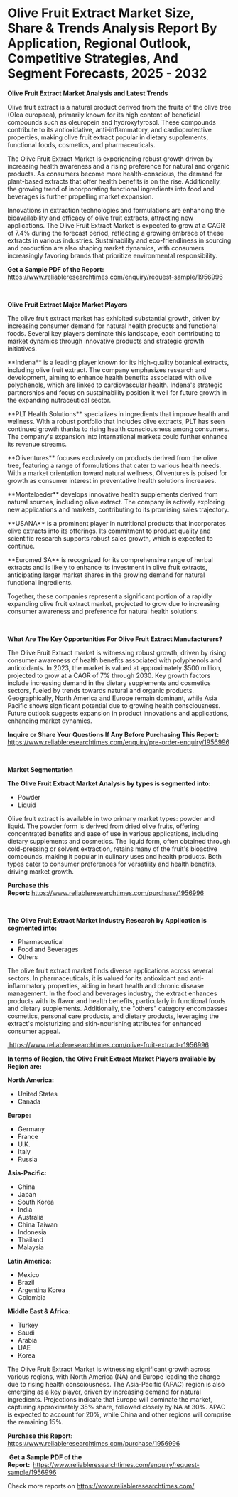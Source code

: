 <p><h1>Olive Fruit Extract Market Size, Share & Trends Analysis Report By Application, Regional Outlook, Competitive Strategies, And Segment Forecasts, 2025 - 2032</h1></p><p><strong>Olive Fruit Extract Market Analysis and Latest Trends</strong></p>
<p><p>Olive fruit extract is a natural product derived from the fruits of the olive tree (Olea europaea), primarily known for its high content of beneficial compounds such as oleuropein and hydroxytyrosol. These compounds contribute to its antioxidative, anti-inflammatory, and cardioprotective properties, making olive fruit extract popular in dietary supplements, functional foods, cosmetics, and pharmaceuticals.</p><p>The Olive Fruit Extract Market is experiencing robust growth driven by increasing health awareness and a rising preference for natural and organic products. As consumers become more health-conscious, the demand for plant-based extracts that offer health benefits is on the rise. Additionally, the growing trend of incorporating functional ingredients into food and beverages is further propelling market expansion.</p><p>Innovations in extraction technologies and formulations are enhancing the bioavailability and efficacy of olive fruit extracts, attracting new applications. The Olive Fruit Extract Market is expected to grow at a CAGR of 7.4% during the forecast period, reflecting a growing embrace of these extracts in various industries. Sustainability and eco-friendliness in sourcing and production are also shaping market dynamics, with consumers increasingly favoring brands that prioritize environmental responsibility.</p></p>
<p><strong>Get a Sample PDF of the Report:&nbsp;</strong> <a href="https://www.reliableresearchtimes.com/enquiry/request-sample/1956996?utm_campaign=2643&utm_medium=2&utm_source=Github&utm_content=ia&utm_term=08032025&utm_id=olive-fruit-extract">https://www.reliableresearchtimes.com/enquiry/request-sample/1956996</a></p>
<p>&nbsp;</p>
<p><strong>Olive Fruit Extract Major Market Players</strong></p>
<p><p>The olive fruit extract market has exhibited substantial growth, driven by increasing consumer demand for natural health products and functional foods. Several key players dominate this landscape, each contributing to market dynamics through innovative products and strategic growth initiatives.</p><p>**Indena** is a leading player known for its high-quality botanical extracts, including olive fruit extract. The company emphasizes research and development, aiming to enhance health benefits associated with olive polyphenols, which are linked to cardiovascular health. Indena's strategic partnerships and focus on sustainability position it well for future growth in the expanding nutraceutical sector.</p><p>**PLT Health Solutions** specializes in ingredients that improve health and wellness. With a robust portfolio that includes olive extracts, PLT has seen continued growth thanks to rising health consciousness among consumers. The company's expansion into international markets could further enhance its revenue streams.</p><p>**Oliventures** focuses exclusively on products derived from the olive tree, featuring a range of formulations that cater to various health needs. With a market orientation toward natural wellness, Oliventures is poised for growth as consumer interest in preventative health solutions increases.</p><p>**Monteloeder** develops innovative health supplements derived from natural sources, including olive extract. The company is actively exploring new applications and markets, contributing to its promising sales trajectory.</p><p>**USANA** is a prominent player in nutritional products that incorporates olive extracts into its offerings. Its commitment to product quality and scientific research supports robust sales growth, which is expected to continue.</p><p>**Euromed SA** is recognized for its comprehensive range of herbal extracts and is likely to enhance its investment in olive fruit extracts, anticipating larger market shares in the growing demand for natural functional ingredients.</p><p>Together, these companies represent a significant portion of a rapidly expanding olive fruit extract market, projected to grow due to increasing consumer awareness and preference for natural health solutions.</p></p>
<p>&nbsp;</p>
<p><strong>What Are The Key Opportunities For Olive Fruit Extract Manufacturers?</strong></p>
<p><p>The Olive Fruit Extract market is witnessing robust growth, driven by rising consumer awareness of health benefits associated with polyphenols and antioxidants. In 2023, the market is valued at approximately $500 million, projected to grow at a CAGR of 7% through 2030. Key growth factors include increasing demand in the dietary supplements and cosmetics sectors, fueled by trends towards natural and organic products. Geographically, North America and Europe remain dominant, while Asia Pacific shows significant potential due to growing health consciousness. Future outlook suggests expansion in product innovations and applications, enhancing market dynamics.</p></p>
<p><strong>Inquire or Share Your Questions If Any Before Purchasing This Report:</strong> <a href="https://www.reliableresearchtimes.com/enquiry/pre-order-enquiry/1956996?utm_campaign=2643&utm_medium=2&utm_source=Github&utm_content=ia&utm_term=08032025&utm_id=olive-fruit-extract">https://www.reliableresearchtimes.com/enquiry/pre-order-enquiry/1956996</a></p>
<p>&nbsp;</p>
<p><strong>Market Segmentation</strong></p>
<p><strong>The Olive Fruit Extract Market Analysis by types is segmented into:</strong></p>
<p><ul><li>Powder</li><li>Liquid</li></ul></p>
<p><p>Olive fruit extract is available in two primary market types: powder and liquid. The powder form is derived from dried olive fruits, offering concentrated benefits and ease of use in various applications, including dietary supplements and cosmetics. The liquid form, often obtained through cold-pressing or solvent extraction, retains many of the fruit's bioactive compounds, making it popular in culinary uses and health products. Both types cater to consumer preferences for versatility and health benefits, driving market growth.</p></p>
<p><strong>Purchase this Report:&nbsp;</strong><a href="https://www.reliableresearchtimes.com/purchase/1956996?utm_campaign=2643&utm_medium=2&utm_source=Github&utm_content=ia&utm_term=08032025&utm_id=olive-fruit-extract">https://www.reliableresearchtimes.com/purchase/1956996</a></p>
<p>&nbsp;</p>
<p><strong>The Olive Fruit Extract Market Industry Research by Application is segmented into:</strong></p>
<p><ul><li>Pharmaceutical</li><li>Food and Beverages</li><li>Others</li></ul></p>
<p><p>The olive fruit extract market finds diverse applications across several sectors. In pharmaceuticals, it is valued for its antioxidant and anti-inflammatory properties, aiding in heart health and chronic disease management. In the food and beverages industry, the extract enhances products with its flavor and health benefits, particularly in functional foods and dietary supplements. Additionally, the "others" category encompasses cosmetics, personal care products, and dietary products, leveraging the extract's moisturizing and skin-nourishing attributes for enhanced consumer appeal.</p></p>
<p><a href="https://www.reliableresearchtimes.com/olive-fruit-extract-r1956996?utm_campaign=2643&utm_medium=2&utm_source=Github&utm_content=ia&utm_term=08032025&utm_id=olive-fruit-extract">&nbsp;https://www.reliableresearchtimes.com/olive-fruit-extract-r1956996</a></p>
<p><strong>In terms of Region, the Olive Fruit Extract Market Players available by Region are:</strong></p>
<p>
    <p> <strong> North America: </strong>
        <ul>
            <li>United States</li>
            <li>Canada</li>
        </ul>
        </p> 
    <p> <strong> Europe: </strong>
        <ul>
            <li>Germany</li>
            <li>France</li>
            <li>U.K.</li>
            <li>Italy</li>
            <li>Russia</li>
        </ul>
        </p> 
    <p> <strong> Asia-Pacific: </strong>
        <ul>
            <li>China</li>
            <li>Japan</li>
            <li>South Korea</li>
            <li>India</li>
            <li>Australia</li>
            <li>China Taiwan</li>
            <li>Indonesia</li>
            <li>Thailand</li>
            <li>Malaysia</li>
        </ul>
        </p> 
    <p> <strong> Latin America: </strong>
        <ul>
            <li>Mexico</li>
            <li>Brazil</li>
            <li>Argentina Korea</li>
            <li>Colombia</li>
        </ul>
        </p> 
    <p> <strong> Middle East & Africa: </strong>
        <ul>
            <li>Turkey</li>
            <li>Saudi</li>
            <li>Arabia</li>
            <li>UAE</li>
            <li>Korea</li>
        </ul>
    </p>
    </p>
<p><p>The Olive Fruit Extract Market is witnessing significant growth across various regions, with North America (NA) and Europe leading the charge due to rising health consciousness. The Asia-Pacific (APAC) region is also emerging as a key player, driven by increasing demand for natural ingredients. Projections indicate that Europe will dominate the market, capturing approximately 35% share, followed closely by NA at 30%. APAC is expected to account for 20%, while China and other regions will comprise the remaining 15%.</p></p>
<p><strong>Purchase this Report: </strong><a href="https://www.reliableresearchtimes.com/purchase/1956996?utm_campaign=2643&utm_medium=2&utm_source=Github&utm_content=ia&utm_term=08032025&utm_id=olive-fruit-extract">https://www.reliableresearchtimes.com/purchase/1956996</a></p>
<p>&nbsp;<strong>Get a Sample PDF of the Report:&nbsp;&nbsp;</strong><a href="https://www.reliableresearchtimes.com/enquiry/request-sample/1956996?utm_campaign=2643&utm_medium=2&utm_source=Github&utm_content=ia&utm_term=08032025&utm_id=olive-fruit-extract">https://www.reliableresearchtimes.com/enquiry/request-sample/1956996</a></p>
<p><strong></strong></p>
<p>Check more reports on <a href="https://www.reliableresearchtimes.com/?utm_campaign=2643&utm_medium=2&utm_source=Github&utm_content=ia&utm_term=08032025&utm_id=olive-fruit-extract">https://www.reliableresearchtimes.com/</a></p>